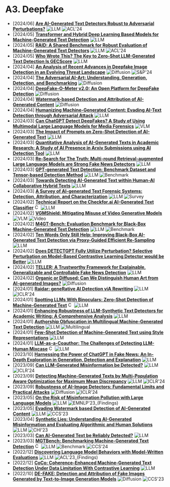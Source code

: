 # A3. Deepfake
- [2024/06] **[Are AI-Generated Text Detectors Robust to Adversarial Perturbations?](https://arxiv.org/abs/2406.01179)** ![LLM](https://img.shields.io/badge/LLM-589cf4) ![ACL'24](https://img.shields.io/badge/ACL'24-f1b800)
- [2024/05] **[Transformer and Hybrid Deep Learning Based Models for Machine-Generated Text Detection](https://arxiv.org/abs/2405.17964)** ![LLM](https://img.shields.io/badge/LLM-589cf4)
- [2024/05] **[RAID: A Shared Benchmark for Robust Evaluation of Machine-Generated Text Detectors](https://arxiv.org/abs/2405.07940)** ![LLM](https://img.shields.io/badge/LLM-589cf4) ![ACL'24](https://img.shields.io/badge/ACL'24-f1b800)
- [2024/05] **[Who Wrote This? The Key to Zero-Shot LLM-Generated Text Detection Is GECScore](https://arxiv.org/abs/2405.04286)** ![LLM](https://img.shields.io/badge/LLM-589cf4)
- [2024/04] **[An Analysis of Recent Advances in Deepfake Image Detection in an Evolving Threat Landscape](https://arxiv.org/abs/2404.16212)** ![Diffusion](https://img.shields.io/badge/Diffusion-a99cf4) ![S&P'24](https://img.shields.io/badge/S&P'24-f1b800)
- [2024/04] **[The Adversarial AI-Art: Understanding, Generation, Detection, and Benchmarking](https://arxiv.org/abs/2404.14581)** ![Diffusion](https://img.shields.io/badge/Diffusion-a99cf4)
- [2024/04] **[DeepFake-O-Meter v2.0: An Open Platform for DeepFake Detection](https://arxiv.org/abs/2404.13146)** ![Diffusion](https://img.shields.io/badge/Diffusion-a99cf4)
- [2024/04] **[Watermark-based Detection and Attribution of AI-Generated Content](https://arxiv.org/abs/2404.04254)** ![Diffusion](https://img.shields.io/badge/Diffusion-a99cf4)
- [2024/04] **[Humanizing Machine-Generated Content: Evading AI-Text Detection through Adversarial Attack](https://arxiv.org/abs/2404.01907)** ![LLM](https://img.shields.io/badge/LLM-589cf4)
- [2024/03] **[Can ChatGPT Detect DeepFakes? A Study of Using Multimodal Large Language Models for Media Forensics](https://arxiv.org/abs/2403.14077)** ![VLM](https://img.shields.io/badge/VLM-c7688b)
- [2024/03] **[The Impact of Prompts on Zero-Shot Detection of AI-Generated Text](https://arxiv.org/abs/2403.20127)** ![LLM](https://img.shields.io/badge/LLM-589cf4)
- [2024/03] **[Quantitative Analysis of AI-Generated Texts in Academic Research: A Study of AI Presence in Arxiv Submissions using AI Detection Tool](https://arxiv.org/abs/2403.13812)** ![LLM](https://img.shields.io/badge/LLM-589cf4)
- [2024/03] **[Re-Search for The Truth: Multi-round Retrieval-augmented Large Language Models are Strong Fake News Detectors](https://arxiv.org/abs/2403.09747)** ![LLM](https://img.shields.io/badge/LLM-589cf4)
- [2024/03] **[GPT-generated Text Detection: Benchmark Dataset and Tensor-based Detection Method](https://arxiv.org/abs/2403.07321)** ![LLM](https://img.shields.io/badge/LLM-589cf4) ![Benchmark](https://img.shields.io/badge/Benchmark-87b800)
- [2024/03] **[Towards Detecting AI-Generated Text within Human-AI Collaborative Hybrid Texts](https://arxiv.org/abs/2403.03506)** ![LLM](https://img.shields.io/badge/LLM-589cf4)
- [2024/03] **[A Survey of AI-generated Text Forensic Systems: Detection, Attribution, and Characterization](https://arxiv.org/abs/2403.01152)** ![LLM](https://img.shields.io/badge/LLM-589cf4) ![Survey](https://img.shields.io/badge/Survey-87b800)
- [2024/02] **[Technical Report on the Checkfor.ai AI-Generated Text Classifier](https://arxiv.org/abs/2402.14873)** [<img src="https://github.com/FortAwesome/Font-Awesome/blob/6.x/svgs/brands/github.svg" alt="Code" width="15" height="15">](https://checkfor.ai/) ![LLM](https://img.shields.io/badge/LLM-589cf4)
- [2024/02] **[VGMShield: Mitigating Misuse of Video Generative Models](https://arxiv.org/abs/2402.13126)** ![VLM](https://img.shields.io/badge/VLM-c7688b) ![Video](https://img.shields.io/badge/Video-87b800)
- [2024/02] **[M4GT-Bench: Evaluation Benchmark for Black-Box Machine-Generated Text Detection](https://arxiv.org/abs/2402.11175)** ![LLM](https://img.shields.io/badge/LLM-589cf4) ![Benchmark](https://img.shields.io/badge/Benchmark-87b800)
- [2024/02] **[Ten Words Only Still Help: Improving Black-Box AI-Generated Text Detection via Proxy-Guided Efficient Re-Sampling](https://arxiv.org/abs/2402.09199)** ![LLM](https://img.shields.io/badge/LLM-589cf4)
- [2024/02] **[Does DETECTGPT Fully Utilize Perturbation? Selective Perturbation on Model-Based Contrastive Learning Detector would be Better](https://arxiv.org/abs/2402.00263)** ![LLM](https://img.shields.io/badge/LLM-589cf4)
- [2024/02] **[TELLER: A Trustworthy Framework for Explainable, Generalizable and Controllable Fake News Detection](https://arxiv.org/abs/2402.07776)** ![LLM](https://img.shields.io/badge/LLM-589cf4)
- [2024/02] **[Organic or Diffused: Can We Distinguish Human Art from AI-generated Images?](https://arxiv.org/abs/2402.03214)** ![Diffusion](https://img.shields.io/badge/Diffusion-a99cf4)
- [2024/01] **[Raidar: geneRative AI Detection viA Rewriting](https://arxiv.org/abs/2401.12970)** ![LLM](https://img.shields.io/badge/LLM-589cf4) ![ICLR'24](https://img.shields.io/badge/ICLR'24-f1b800)
- [2024/01] **[Spotting LLMs With Binoculars: Zero-Shot Detection of Machine-Generated Text](https://arxiv.org/abs/2401.12070)** [<img src="https://github.com/FortAwesome/Font-Awesome/blob/6.x/svgs/brands/github.svg" alt="Code" width="15" height="15">](https://github.com/ahans30/Binoculars) ![LLM](https://img.shields.io/badge/LLM-589cf4)
- [2024/01] **[Enhancing Robustness of LLM-Synthetic Text Detectors for Academic Writing: A Comprehensive Analysis](https://arxiv.org/abs/2401.08046)** ![LLM](https://img.shields.io/badge/LLM-589cf4)
- [2024/01] **[Authorship Obfuscation in Multilingual Machine-Generated Text Detection](https://arxiv.org/abs/2401.07867)** ![LLM](https://img.shields.io/badge/LLM-589cf4) ![Multilingual](https://img.shields.io/badge/Multilingual-87b800)
- [2024/01] **[Few-Shot Detection of Machine-Generated Text using Style Representations](https://arxiv.org/abs/2401.06712)** ![LLM](https://img.shields.io/badge/LLM-589cf4)
- [2024/01] **[LLM-as-a-Coauthor: The Challenges of Detecting LLM-Human Mixcase](https://arxiv.org/abs/2401.05952)** [<img src="https://github.com/FortAwesome/Font-Awesome/blob/6.x/svgs/brands/github.svg" alt="Code" width="15" height="15">](https://github.com/Dongping-Chen/MixSet) ![LLM](https://img.shields.io/badge/LLM-589cf4)
- [2023/10] **[Harnessing the Power of ChatGPT in Fake News: An In-Depth Exploration in Generation, Detection and Explanation](https://arxiv.org/abs/2310.05046)** ![LLM](https://img.shields.io/badge/LLM-589cf4)
- [2023/09] **[Can LLM-Generated Misinformation be Detected?](https://openreview.net/forum?id=ccxD4mtkTU)** ![LLM](https://img.shields.io/badge/LLM-589cf4) ![ICLR'24](https://img.shields.io/badge/ICLR'24-f1b800)
- [2023/09] **[Detecting Machine-Generated Texts by Multi-Population Aware Optimization for Maximum Mean Discrepancy](https://openreview.net/forum?id=3fEKavFsnv)** ![LLM](https://img.shields.io/badge/LLM-589cf4) ![ICLR'24](https://img.shields.io/badge/ICLR'24-f1b800)
- [2023/09] **[Robustness of AI-Image Detectors: Fundamental Limits and Practical Attacks](https://openreview.net/forum?id=dLoAdIKENc)** ![Diffusion](https://img.shields.io/badge/Diffusion-a99cf4) ![ICLR'24](https://img.shields.io/badge/ICLR'24-f1b800)
- [2023/05] **[On the Risk of Misinformation Pollution with Large Language Models](https://arxiv.org/abs/2305.13661)** ![LLM](https://img.shields.io/badge/LLM-589cf4) ![EMNLP'23_(Findings)](https://img.shields.io/badge/EMNLP'23_(Findings)-f1b800)
- [2023/05] **[Evading Watermark based Detection of AI-Generated Content](https://arxiv.org/abs/2305.03807)** ![LLM](https://img.shields.io/badge/LLM-589cf4) ![CCS'23](https://img.shields.io/badge/CCS'23-f1b800)
- [2023/04] **[Synthetic Lies: Understanding AI-Generated Misinformation and Evaluating Algorithmic and Human Solutions](https://doi.org/10.1145/3544548.3581318)** ![LLM](https://img.shields.io/badge/LLM-589cf4) ![CHI'23](https://img.shields.io/badge/CHI'23-f1b800)
- [2023/03] **[Can AI-Generated Text be Reliably Detected?](https://arxiv.org/abs/2303.11156)** ![LLM](https://img.shields.io/badge/LLM-589cf4)
- [2023/03] **[MGTBench: Benchmarking Machine-Generated Text Detection](https://arxiv.org/abs/2303.14822)** [<img src="https://github.com/FortAwesome/Font-Awesome/blob/6.x/svgs/brands/github.svg" alt="Code" width="15" height="15">](https://github.com/xinleihe/MGTBench) ![LLM](https://img.shields.io/badge/LLM-589cf4) ![Benchmark](https://img.shields.io/badge/Benchmark-87b800) ![CCS'24](https://img.shields.io/badge/CCS'24-f1b800)
- [2022/12] **[Discovering Language Model Behaviors with Model-Written Evaluations](https://arxiv.org/abs/2212.09251)** ![LLM](https://img.shields.io/badge/LLM-589cf4) ![ACL'23_(Findings)](https://img.shields.io/badge/ACL'23_(Findings)-f1b800)
- [2022/12] **[CoCo: Coherence-Enhanced Machine-Generated Text Detection Under Data Limitation With Contrastive Learning](https://arxiv.org/abs/2212.10341)** ![LLM](https://img.shields.io/badge/LLM-589cf4)
- [2022/10] **[DE-FAKE: Detection and Attribution of Fake Images Generated by Text-to-Image Generation Models](https://arxiv.org/abs/2210.06998)** ![Diffusion](https://img.shields.io/badge/Diffusion-a99cf4) ![CCS'23](https://img.shields.io/badge/CCS'23-f1b800)

